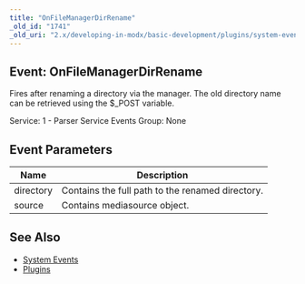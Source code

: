 ```yaml
---
title: "OnFileManagerDirRename"
_old_id: "1741"
_old_uri: "2.x/developing-in-modx/basic-development/plugins/system-events/onfilemanagerdirrename"
---
```


## Event: OnFileManagerDirRename

 Fires after renaming a directory via the manager. The old directory name can be retrieved using the $\_POST variable.

 Service: 1 - Parser Service Events 
 Group: None

## Event Parameters

 | Name      | Description                                      |
 | --------- | ------------------------------------------------ |
 | directory | Contains the full path to the renamed directory. |
 | source    | Contains mediasource object.                     |

## See Also

- [System Events](developing-in-modx/basic-development/plugins/system-events)
- [Plugins](developing-in-modx/basic-development/plugins)